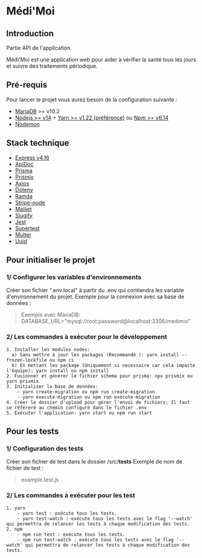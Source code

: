 # Médi'Moi

## Introduction
Partie API de l'application.

Médi'Moi est une application web pour aider à vérifier la santé tous les jours et suivre des traitements périodique.

## Pré-requis
Pour lancer le projet vous aurez besoin de la configuration suivante :
* [MariaDB](https://mariadb.com/kb/en/where-to-download-mariadb/#the-latest-packages) >= v10.2
* [Nodejs >= v14](https://nodejs.org/en/download/) + [Yarn >= v1.22 (préférence)](https://yarnpkg.com/getting-started/install) ou [Npm >= v6.14](https://www.npmjs.com/)
* [Nodemon](https://www.npmjs.com/package/nodemon)

## Stack technique
* [Express v4.16](https://expressjs.com/fr/)
* [ApiDoc](https://apidocjs.com/)
* [Prisma](https://www.prisma.io/docs/)
* [Prismix](https://github.com/jamiepine/prismix)
* [Axios](https://axios-http.com/)
* [Dotenv](https://www.npmjs.com/package/dotenv)
* [Ramda](https://ramdajs.com/)
* [Stripe-node](https://github.com/stripe/stripe-node)
* [Mailjet](https://fr.mailjet.com/)
* [Slugify](https://www.npmjs.com/package/slugify)
* [Jest](https://jestjs.io/fr/docs/getting-started)
* [Supertest](https://github.com/visionmedia/supertest)
* [Multer](https://github.com/expressjs/multer)
* [Uuid](https://github.com/uuidjs/uuid)
## Pour initialiser le projet

### 1/ Configurer les variables d'environnements
 Créer son fichier ".env.local" à partir du .env qui contiendra les variable d'environnement du projet. 
 Exemple pour la connexion avec sa base de données :
> Exemple avec MariaDB: DATABASE_URL="mysql://root:password@localhost:3306/medimoi"

### 2/ Les commandes à exécuter pour le développement
```
1. Installer les modules nodes:
  a) Sans mettre à jour les packages (Recommandé ): yarn install --frozen-lockfile ou npm ci 
  b) En mettant les package (Uniquement si necessaire car cela impacte l'équipe): yarn install ou npm install 
2. Fusionner et générer le fichier schema pour prisma: npx prismix ou yarn prixmix
3. Initialiser la base de données:
    - yarn create-migration ou npm run create-migration
    - yarn execute-migration ou npm run execute-migration
4. Créer le dossier d'upload pour gérer l'envoi de fichiers; Il faut se référeré au chemin configuré dans le fichier .env
5. Exécuter l'application: yarn start ou npm run start
```

## Pour les tests

### 1/ Configuration des tests
 Créer son fichier de test dans le dossier /src/__tests__
 Exemple de nom de fichier de test :
> example.test.js

### 2/ Les commandes à exécuter pour les test
```
1. yarn
    - yarn test : exécute tous les tests.
    - yarn test-watch : exécute tous les tests avec le flag '--watch' qui permettra de relancer les tests à chaque modification des tests.
2. npm 
    - npm run test : exécute tous les tests.
    - npm run test-watch : exécute tous les tests avec le flag '--watch' qui permettra de relancer les tests à chaque modification des tests.
```